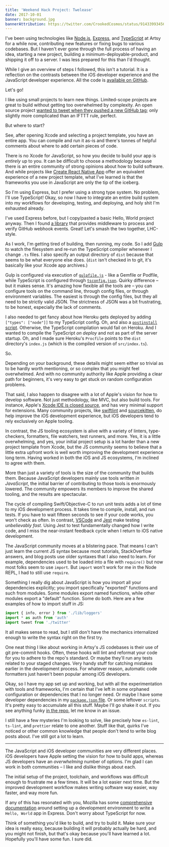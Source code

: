 ```yaml
---
title: 'Weekend Hack Project: Twelease'
date: 2017-10-01
banner: background.jpg
bannerAttribution: https://twitter.com/CrookedCosmos/status/914339934563127296
---
```


I've been using technologies like [Node.js][node], [Express][express], and [TypeScript][ts] at Artsy for a while now, contributing new features or fixing bugs to various codebases. But I haven't ever gone through the full process of having an idea, starting a new project, building a minimum-deployable-product, and shipping it off to a server. I was less prepared for this than I'd thought.

While I give an overview of steps I followed, this isn't a tutorial. It is a reflection on the contrasts between the iOS developer experience and the JavaScript developer experience. All the code is [available on GitHub][repo].

Let's go!

I like using small projects to learn new things. Limited-scope projects are great to build without getting too overwhelmed by complexity. An open source project [wanted to tweet when they pushed a new GitHub tag][issue]; only slightly more complicated than an IFTTT rule, perfect.

But where to start?

See, after opening Xcode and selecting a project template, you have an entire app. You can compile and run it as-is and there's tonnes of helpful comments about where to add certain pieces of code.

There is no Xcode for JavaScript, so how you decide to build your app is _entirely_ up to you. It can be difficult to choose a methodology because there is an entire community of strong opinions about how to build software. And while projects like [Create React Native App][crna] offer an equivalent experience of a new project template, what I've learned is that the frameworks you use in JavaScript are only the tip of the iceberg.

So I'm using Express, but I prefer using a strong type system. No problem, I'll use TypeScript! Okay, so now I have to integrate an entire build system into my workflows for developing, testing, and deploying, and holy shit I'm exhausted already.

I've used Express before, but I copy/pasted a basic Hello, World project anyway. Then I found [a library][express-github-webhook] that provides middleware to process and verify GitHub webhook events. Great! Let's smash the two together, LHC-style.

As I work, I'm getting tired of building, then running, my code. So I add [Gulp][gulp] to watch the filesystem and re-run the TypeScript compiler whenever I change `.ts` files. I also specify an output directory of `dist` because that seems to be what everyone else does. (`dist` isn't checked in to git, it's basically like your Xcode app archives.)

Gulp is configured via execution of [`gulpfile.js`][gulp_config] - like a Gemfile or Podfile, while TypeScript is configured through [`tsconfig.json`][ts_config]. Quirky difference – but it makes sense. It's amazing how flexible all the tools are – you can configure tools on the command line, through config files, or through environment variables. The easiest is through the config files, but they all need to be strictly valid JSON. The strictness of JSON was a bit frustrating, to be honest, especially the lack of comments.

I also needed to get fancy about how Heroku gets deployed by adding `["types": ["node"]]` to my TypeScript config. Oh, and also a [`postinstall` script][postinstall]. Otherwise, the TypeScript compilation would fail on Heroku. And I wanted to compile the TypeScript _on deploy_ and not as part of the server startup. Oh, and I made sure Heroku's `Procfile` points to the `dist` directory's `index.js` (which is the compiled version of `src/index.ts`).

So.

Depending on your background, these details might seem either so trivial as to be hardly worth mentioning, or so complex that you might feel overwhelmed. And with no community authority like Apple providing a clear path for beginners, it's very easy to get stuck on random configuration problems.

That said, I also happen to disagree with a lot of Apple's vision for how to develop software. Not just methodology, like MVC, but also build tools. For instance, Apple's [Xcode IDE is closed source][xcode], and has very minimal support for extensions. Many community projects, like [swiftlint][] and [sourcekitten][], do help improve the iOS development experience, but iOS developers tend to rely exclusively on Apple tooling.

In contrast, the JS tooling ecosystem is alive with a variety of linters, type-checkers, formatters, file watchers, test runners, and more. Yes, it is a little overwhelming, and yes, your initial project setup is a lot harder than a new project template from Xcode, but the JS community seems to believe that a little extra upfront work is well worth improving the development experience long term. Having worked in both the iOS and JS ecosystems, I'm inclined to agree with them.

More than just a variety of tools is the size of the community that builds them. Because JavaScript developers mainly use tools written _in JavaScript_, the initial barrier of contributing to those tools is enormously lowered. The community empowers its members to improve the shared tooling, and the results are spectacular.

<Tweet tweetID="914247587984687104" />

The cycle of compiling Swift/Objective-C to run unit tests adds a lot of time to my iOS development process. It takes time to compile, install, and run tests. If you have to wait fifteen seconds to see if your code works, you won't check as often. In contrast, [VSCode][vscode] and [Jest][jest] make testing _unbelievably fast_. Using Jest to test fundamentally changed how I write code, and I miss the near-instant feedback cycle when I return to iOS native development.

The JavaScript community moves at a blistering pace. That means I can't just learn the current JS syntax because most tutorials, StackOverflow answers, and blog posts use older syntaxes that I also need to learn. For example, dependencies used to be loaded into a file with `require()` but now most folks seem to use `import`. But `import` won't work for me in the Node REPL, I had to still use `require`.

Something I really dig about JavaScript is how you import all your dependencies explicitly; you import specifically "exported" functions and such from modules. Some modules export named functions, while other modules export a "default" function. Some do both. Here are a few examples of how to import stuff in JS:

```js
import { info, error } from './lib/loggers'
import * as auth from 'auth'
import tweet from './twitter'
```

It all makes sense to read, but I still don't have the mechanics internalized enough to write the syntax right on the first try.

One neat thing I like about working in Artsy's JS codebases is their use of git pre-commit hooks. Often, these hooks will lint and reformat your code for you to adhere to the repo's standard. Or maybe they'll run any tests related to your staged changes. Very handy stuff for catching mistakes earlier in the development process. For whatever reason, automatic code formatters just haven't been popular among iOS developers.

Okay, so I have my app set up and working, but with all the experimentation with tools and frameworks, I'm certain that I've left in some orphaned configuration or dependencies that I no longer need. Or maybe I have some developer dependencies in my [`package.json` file][package]. Or some leftover `scripts`. It's pretty easy to accumulate all this stuff. Maybe I'll go shake it out. If you see anything funky [in the repo][repo], let me know in an issue.

I still have a few mysteries I'm looking to solve, like precisely how `es-lint`, `ts-lint`, and `prettier` relate to one another. Stuff like that, quirks I've noticed or other common knowledge that people don't tend to write blog posts about. I've still got a lot to learn.

---

The JavaScript and iOS developer communities are very different places. iOS developers have Apple setting the vision for how to build apps, whereas JS developers have an _overwhelming_ number of options. I'm glad I can work in both communities – I like and dislike things about each.

The initial setup of the project, toolchain, and workflows was difficult enough to frustrate me a few times. It will be a lot easier next time. But the improved development workflow makes writing software way easier, way faster, and way more fun.

If any of this has resonated with you, Mozilla has some [comprehensive documentation][docs] around setting up a development environment to write a `Hello, World` app in Express. Don't worry about TypeScript for now.

Think of something you'd like to build, and try to build it. Make sure your idea is really easy, because building it will probably actually be hard, and you might not finish, but that's okay because you'll have learned a lot. Hopefully you'll have some fun. I sure did.

[node]: http://nodejs.org
[express]: http://expressjs.com
[ts]: https://www.typescriptlang.org
[repo]: https://github.com/ashfurrow/twelease
[crna]: https://github.com/react-community/create-react-native-app
[express-github-webhook]: https://github.com/Gisonrg/express-github-webhook
[package]: https://github.com/ashfurrow/twelease/blob/master/package.json
[gulp_config]: https://github.com/ashfurrow/twelease/blob/master/gulpfile.js
[ts_config]: https://github.com/ashfurrow/twelease/blob/master/tsconfig.json
[postinstall]: https://github.com/ashfurrow/twelease/blob/1f233ba4aa8004958379e073232cc9b72b395c47/package.json#L41
[vscode]: https://code.visualstudio.com
[jest]: https://facebook.github.io/jest/
[swiftlint]: https://github.com/realm/SwiftLint
[sourcekitten]: https://github.com/jpsim/SourceKitten
[docs]: https://developer.mozilla.org/en-US/docs/Learn/Server-side/Express_Nodejs
[issue]: https://github.com/danger/danger-js/issues/332
[gulp]: https://gulpjs.com
[xcode]: http://isxcodeopensourceyet.github.io
